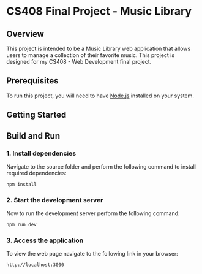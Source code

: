 # CS408 Final Project - Music Library

## Overview
This project is intended to be a Music Library web application that allows users to manage a collection of their favorite music. This project is designed for my CS408 - Web Development final project.

## Prerequisites
To run this project, you will need to have [Node.js](https://nodejs.org/) installed on your system.

## Getting Started

## Build and Run

### 1. Install dependencies
Navigate to the source folder and perform the following command to install required dependencies:
```bash
npm install
```

### 2. Start the development server
Now to run the development server perform the following command:
```bash
npm run dev
```
 
### 3. Access the application
To view the web page navigate to the following link in your browser:
```bash
http://localhost:3000
```
